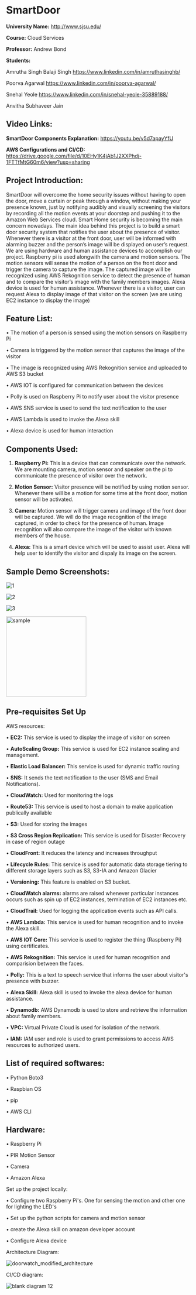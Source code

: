 # SmartDoor


**University Name:** http://www.sjsu.edu/

**Course:** Cloud Services

**Professor:** Andrew Bond

**Students:**

Amrutha Singh Balaji Singh https://www.linkedin.com/in/amruthasinghb/

Poorva Agarwal https://www.linkedin.com/in/poorva-agarwal/

Snehal Yeole https://www.linkedin.com/in/snehal-yeole-35889188/

Anvitha Subhaveer Jain 

## Video Links: 

**SmartDoor Components Explanation:** https://youtu.be/v5d7apayYfU


**AWS Configurations and CI/CD:** https://drive.google.com/file/d/10EHy1K4jAb1J2XXPhdj-1FTTfMtG60m6/view?usp=sharing


## Project Introduction:

SmartDoor will overcome the home security issues without having to open the door, move a curtain or peak through a window, without making your presence known, just by notifying audibly and visually screening the visitors by recording all the motion events at your doorstep and pushing it to the Amazon Web Services cloud. 
Smart Home security is becoming the main concern nowadays. The main idea behind this project is to build a smart door security system that notifies the user about the presence of visitor. Whenever there is a visitor at the front door, user will be informed with alarming buzzer and the person’s image will be displayed on user’s request. 
We are using hardware and human assistance devices to accomplish our project. Raspberry pi is used alongwith the camera and motion sensors. The motion sensors will sense the motion of a person on the front door and trigger the camera to capture the image. The captured image will be recognized using AWS Rekognition service to detect the presence of human and to compare the visitor’s image with the family members images. 
Alexa device is used for human assistance. Whenever there is a visitor, user can request Alexa to display image of that visitor on the screen (we are using EC2 instance to display the image)



## Feature List:



•	The motion of a person is sensed using the motion sensors on Raspberry Pi

•	Camera is triggered by the motion sensor that captures the image of the visitor

•	The image is recognized using AWS Rekognition service and uploaded to AWS S3 bucket

•	AWS IOT is configured for communication between the devices

•	Polly is used on Raspberry Pi to notify user about the visitor presence

•	AWS SNS service is used to send the text notification to the user

•	AWS Lambda is used to invoke the Alexa skill

•	Alexa device is used for human interaction 



## Components Used:


1. **Raspberry Pi:** This is a device that can communicate over the network. We are mounting camera, motion sensor and speaker on the pi to communicate the presence of visitor over the network.

2. **Motion Sensor:** Visitor presence will be notified by using motion sensor. Whenever there will be a motion for some time at the front door, motion sensor will be activated.

3. **Camera:** Motion sensor will trigger camera and image of the front door will be captured. We will do the image recognition of the image captured, in order to check for the presence of human. Image recognition will also compare the image of the visitor with known members of the house.

4. **Alexa:** This is a smart device which will be used to assist user. Alexa will help user to identify the visitor and dispaly its image on the screen.


## Sample Demo Screenshots:


![1](https://user-images.githubusercontent.com/42819574/49694543-2232ca00-fb41-11e8-9335-cf2ca73bbfde.png)

![2](https://user-images.githubusercontent.com/42819574/49694548-28c14180-fb41-11e8-8082-907b27ee2ace.png)

![3](https://user-images.githubusercontent.com/42819574/49694553-3a0a4e00-fb41-11e8-84e4-d0bdb1897a38.png)

<img width="219" alt="sample" src="https://user-images.githubusercontent.com/42819574/49701278-3b6a6380-fb9f-11e8-8aac-cba1f05c577b.PNG">


## Pre-requisites Set Up


AWS resources:


•	**EC2:** This service is used to display the image of visitor on screen

•	**AutoScaling Group:** This service is used for EC2 instance scaling and management. 

•	**Elastic Load Balancer:** This service is used for dynamic traffic routing 

•	**SNS:** It sends the text notification to the user (SMS and Email Notifications).

•	**CloudWatch:** Used for monitoring the logs

•	**Route53:** This service is used to host a domain to make application publically available

•	**S3:** Used for storing the images

•	**S3 Cross Region Replication:** This service is used for Disaster Recovery in case of region outage

•	**CloudFront:** It reduces the latency and increases throughput

•	**Lifecycle Rules:** This service is used for automatic data storage tiering to different storage layers such as S3, S3-IA and Amazon Glacier

•	**Versioning:** This feature is enabled on S3 bucket.

•	**CloudWatch alarms:** alarms are raised whenever particular instances occurs such as spin up of EC2 instances, termination of EC2 instances etc.

•	**CloudTrail:** Used for logging the application events such as API calls.

•	**AWS Lambda:** This service is used for human recognition and to invoke the Alexa skill.

•	**AWS IOT Core:** This service is used to register the thing (Raspberry Pi) using certificates.

•	**AWS Rekognition:** This service is used for human recognition and comparision between the faces.

•	**Polly:** This is a text to speech service that informs the user about visitor's presence with buzzer.

•	**Alexa Skill:** Alexa skill is used to invoke the alexa device for human assistance.

•	**Dynamodb:** AWS Dynamodb is used to store and retrieve the information about family members.

• **VPC:** Virtual Private Cloud is used for isolation of the network.

• **IAM:** IAM user and role is used to grant permissions to access AWS resources to authorized users.


## List of required softwares:


• Python Boto3

• Raspbian OS

• pip

• AWS CLI



## Hardware:


• Raspberry Pi

• PIR Motion Sensor

• Camera

• Amazon Alexa


Set up the project locally:


• Configure two Raspberry Pi's. One for sensing the motion and other one for lighting the LED's

• Set up the python scripts for camera and motion sensor

• create the Alexa skill on amazon developer account

• Configure Alexa device


Architecture Diagram:



![doorwatch_modified_architecture](https://user-images.githubusercontent.com/42819574/49758088-ebf56780-fc72-11e8-99dc-07b661b8345a.png)


CI/CD diagram:

![blank diagram 12](https://user-images.githubusercontent.com/42703827/49704468-5c937a00-fbc8-11e8-8f80-94ff8f75bdd8.png)





